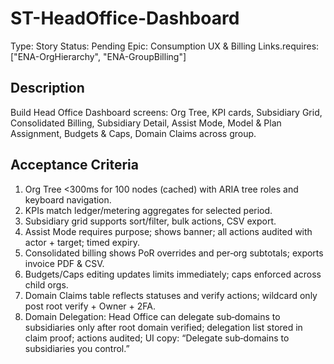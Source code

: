 # ST-HeadOffice-Dashboard

Type: Story
Status: Pending
Epic: Consumption UX & Billing
Links.requires: ["ENA-OrgHierarchy", "ENA-GroupBilling"]

## Description
Build Head Office Dashboard screens: Org Tree, KPI cards, Subsidiary Grid, Consolidated Billing, Subsidiary Detail, Assist Mode, Model & Plan Assignment, Budgets & Caps, Domain Claims across group.

## Acceptance Criteria
1. Org Tree <300ms for 100 nodes (cached) with ARIA tree roles and keyboard navigation.
2. KPIs match ledger/metering aggregates for selected period.
3. Subsidiary grid supports sort/filter, bulk actions, CSV export.
4. Assist Mode requires purpose; shows banner; all actions audited with actor + target; timed expiry.
5. Consolidated billing shows PoR overrides and per‑org subtotals; exports invoice PDF & CSV.
6. Budgets/Caps editing updates limits immediately; caps enforced across child orgs.
7. Domain Claims table reflects statuses and verify actions; wildcard only post root verify + Owner + 2FA.
8. Domain Delegation: Head Office can delegate sub‑domains to subsidiaries only after root domain verified; delegation list stored in claim proof; actions audited; UI copy: “Delegate sub‑domains to subsidiaries you control.”
